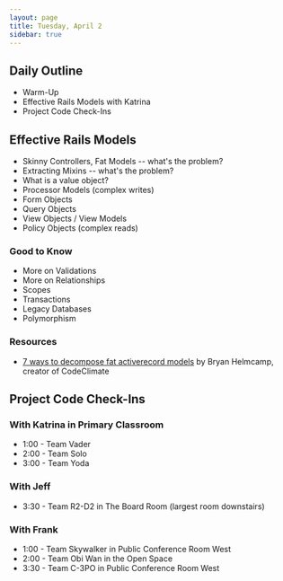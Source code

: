 ```yaml
---
layout: page
title: Tuesday, April 2
sidebar: true
---
```


## Daily Outline

* Warm-Up
* Effective Rails Models with Katrina
* Project Code Check-Ins

## Effective Rails Models

* Skinny Controllers, Fat Models -- what's the problem?
* Extracting Mixins -- what's the problem?
* What is a value object?
* Processor Models (complex writes)
* Form Objects
* Query Objects
* View Objects / View Models
* Policy Objects (complex reads)

### Good to Know

* More on Validations
* More on Relationships
* Scopes
* Transactions
* Legacy Databases
* Polymorphism

### Resources

* [7 ways to decompose fat activerecord models](http://blog.codeclimate.com/blog/2012/10/17/7-ways-to-decompose-fat-activerecord-models/) by Bryan Helmcamp, creator of CodeClimate

## Project Code Check-Ins

### With Katrina in Primary Classroom

* 1:00 - Team Vader
* 2:00 - Team Solo
* 3:00 - Team Yoda

### With Jeff

* 3:30 - Team R2-D2 in The Board Room (largest room downstairs)

### With Frank

* 1:00 - Team Skywalker in Public Conference Room West
* 2:00 - Team Obi Wan in the Open Space
* 3:30 - Team C-3PO in Public Conference Room West
